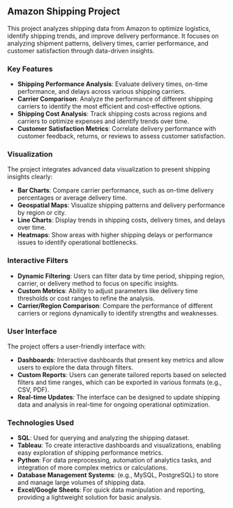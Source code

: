 ## Amazon Shipping Project
This project analyzes shipping data from Amazon to optimize logistics, identify shipping trends, and improve delivery performance. It focuses on analyzing shipment patterns, delivery times, carrier performance, and customer satisfaction through data-driven insights.

### Key Features
- **Shipping Performance Analysis**: Evaluate delivery times, on-time performance, and delays across various shipping carriers.
- **Carrier Comparison**: Analyze the performance of different shipping carriers to identify the most efficient and cost-effective options.
- **Shipping Cost Analysis**: Track shipping costs across regions and carriers to optimize expenses and identify trends over time.
- **Customer Satisfaction Metrics**: Correlate delivery performance with customer feedback, returns, or reviews to assess customer satisfaction.

### Visualization
The project integrates advanced data visualization to present shipping insights clearly:
- **Bar Charts**: Compare carrier performance, such as on-time delivery percentages or average delivery time.
- **Geospatial Maps**: Visualize shipping patterns and delivery performance by region or city.
- **Line Charts**: Display trends in shipping costs, delivery times, and delays over time.
- **Heatmaps**: Show areas with higher shipping delays or performance issues to identify operational bottlenecks.

### Interactive Filters
- **Dynamic Filtering**: Users can filter data by time period, shipping region, carrier, or delivery method to focus on specific insights.
- **Custom Metrics**: Ability to adjust parameters like delivery time thresholds or cost ranges to refine the analysis.
- **Carrier/Region Comparison**: Compare the performance of different carriers or regions dynamically to identify strengths and weaknesses.

### User Interface
The project offers a user-friendly interface with:
- **Dashboards**: Interactive dashboards that present key metrics and allow users to explore the data through filters.
- **Custom Reports**: Users can generate tailored reports based on selected filters and time ranges, which can be exported in various formats (e.g., CSV, PDF).
- **Real-time Updates**: The interface can be designed to update shipping data and analysis in real-time for ongoing operational optimization.

### Technologies Used
- **SQL**: Used for querying and analyzing the shipping dataset.
- **Tableau**: To create interactive dashboards and visualizations, enabling easy exploration of shipping performance metrics.
- **Python**: For data preprocessing, automation of analytics tasks, and integration of more complex metrics or calculations.
- **Database Management Systems**: (e.g., MySQL, PostgreSQL) to store and manage large volumes of shipping data.
- **Excel/Google Sheets**: For quick data manipulation and reporting, providing a lightweight solution for basic analysis.
